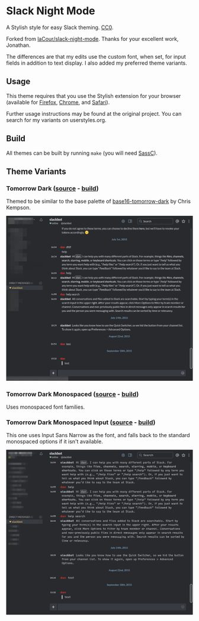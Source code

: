 # Slack Night Mode
A Stylish style for easy Slack theming. [CC0](http://creativecommons.org/publicdomain/zero/1.0/).

Forked from [laCour/slack-night-mode](https://github.com/laCour/slack-night-mode). Thanks for your excellent work, Jonathan.

The differences are that my edits use the custom font, when set, for input fields in addition to text display.
I also added my preferred theme variants.

## Usage

This theme requires that you use the Stylish extension for your browser (available for [Firefox](https://addons.mozilla.org/en-US/firefox/addon/stylish/), [Chrome](https://chrome.google.com/webstore/detail/stylish/fjnbnpbmkenffdnngjfgmeleoegfcffe), and [Safari](http://sobolev.us/stylish/)).

Further usage instructions may be found at the original project. You can search for my variants on userstyles.org.

## Build

All themes can be built by running `make` (you will need [SassC](http://sass-lang.com/libsass)).

## Theme Variants

### Tomorrow Dark ([source](scss/themes/_tomorrow_dark.scss) - [build](css/variants/tomorrow_dark.css))

Themed to be similar to the base palette of [base16-tomorrow-dark](https://github.com/chriskempson/base16) by Chris Kempson.

![screenshot](screenshots/screenshot.png)

### Tomorrow Dark Monospaced ([source](scss/themes/_tomorrow_dark-monospaced.scss) - [build](css/variants/tomorrow_dark-monospaced.css))

Uses monospaced font families.

### Tomorrow Dark Monospaced Input ([source](scss/themes/_tomorrow_dark-monospaced-input.scss) - [build](css/variants/tomorrow_dark-monospaced-input.css))

This one uses Input Sans Narrow as the font, and falls back to the standard monospaced options if it isn't available.

![screenshot](screenshots/screenshot-input.png)
